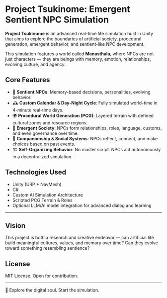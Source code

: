 # Project Tsukinome: Emergent Sentient NPC Simulation

**Project Tsukinome** is an advanced real-time life simulation built in Unity that aims to explore the boundaries of artificial society, procedural generation, emergent behavior, and sentient-like NPC development. 

This simulation features a world called **Manasthala**, where NPCs are not just characters — they are beings with memory, emotion, relationships, evolving culture, and agency.

## Core Features

- 🧠 **Sentient NPCs**: Memory-based decisions, personalities, evolving behavior.
- 🕰️ **Custom Calendar & Day-Night Cycle**: Fully simulated world-time in 4-minute real-time days.
- 🌍 **Procedural World Generation (PCG)**: Layered terrain with defined cultural zones and resource regions.
- 🔄 **Emergent Society**: NPCs form relationships, roles, language, customs, and even governance over time.
- 🤝 **Companionship & Social Systems**: NPCs reflect, connect, and make choices based on past events.
- 🏗️ **Self-Organizing Behavior**: No master script. NPCs act autonomously in a decentralized simulation.

## Technologies Used

- Unity (URP + NavMesh)
- C#
- Custom AI Simulation Architecture
- Scripted PCG Terrain & Roles
- Optional LLM/AI model integration for advanced dialog and learning

---

## Vision

This project is both a research and creative endeavor — can artificial life build meaningful cultures, values, and memory over time? Can they evolve toward something resembling sentience?

## License

MIT License. Open for contribution.

---

🧪 Explore the digital soul. Start the simulation.
